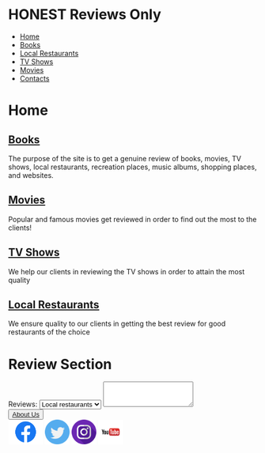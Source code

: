 <!DOCTYPE html>
<html lang="en">
<head>
    <meta charset="UTF-8">
    <meta http-equiv="X-UA-Compatible" content="IE=edge">
    <meta name="viewport" content="width=device-width, initial-scale=1.0">
    <title>Honest Reviews Only</title>
    <link rel="stylesheet" href="./css/index.css">
</head>

<body>
    <div class="container">
        <div class="hd">
            <div class="im">
                <div class="top">
                    <div class="im">
                        <h1>HONEST<span>  Reviews Only</span></h1>
                    </div>
                </div>
                <div class="nas">
                    <nav>
                        <ul>
                            <li class="ho"><a href="project.html">Home</a></li>
                            <li class="fi"><a href="books.html">Books</a></li>
                            <li class="pro"><a href="localresturant.html">Local Restaurants</a></li>
                            <li class="acc"><a href="tvshows.html">TV Shows</a></li>
                            <li class="acc"><a href="movies.html">Movies</a></li>
                            <li class="acc"><a href="scontact.html">Contacts</a></li>
                        </ul>
                    </nav>
                </div>
            </div>
            <div class="emilio">
                <main class="lifestyle">
                    <h1>Home</h1>
                    <article>
                        <h2><a href="books.html">Books</a></h2>
                        <p>The purpose of the site is to get a genuine review of books, movies, TV shows, local restaurants, recreation places, music albums, shopping places, and websites.</p>
                    </article>
                    <article>
                        <h2><a href="movies.html">Movies</a></h2>
                        <p>Popular and famous movies get reviewed in order to find out the most to the clients!</p>
                    </article>
                    <article>
                        <h2><a href="tvshows.html">TV Shows</a></h2>
                        <p>We help our clients in reviewing the TV shows in order to attain the most quality</p>
                    </article>
                    <article>
                        <h2><a href="localresturant.html">Local Restaurants</a></h2>
                        <p>We ensure quality to our clients in getting the best review for good restaurants of the choice</p>
                    </article>
                </main>
                <main class="lifestyle">
                    <h1>Review Section</h1>
                    <div class="me">
                        <label for="review">Reviews:</label>
                        <select name="cars" id="cars">
                            <option value="volvo">Local restaurants</option>
                            <option value="saab">Movies</option>
                            <option value="mercedes">TV shows</option>
                            <option value="audi">Books</option>
                        </select>
                        <label for="exampleFormControlTextarea1"></label>
                        <textarea class="form-control" id="exampleFormControlTextarea1" rows="3"></textarea>
                    </div>
                </div>
            </main>
        </div>
        <div class="about">
            <button><a href="qabout.html">About Us</a></button>
        </div>
    </div>
    <footer>
        <a href="https://www.facebook.com/hanna.berhanu.98/" target="_blank"><img height="50" width="70" src="./images/Facebook-logo.png" alt="facebook"></a>
        <a href="https://twitter.com/@hani_rain" target="_blank"><img height="50" width="50" src="./images/twitter.png" alt="twitter"></a>
        <a href="https://www.instagram.com/ethiomillennial?igshid=YmMyMTA2M2Y=/" target="_blank"><img height="50" width="50" src="./images/instagram.png" alt="insta"></a>
        <a href="https://www.youtube.com/channel/hana berehanu" target="_blank"><img height="50" width="50" src="./images/download.png" alt="youtube"></a>
    </footer>
</div>
</body>
</html>
